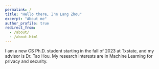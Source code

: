 ```yaml
---
permalink: /
title: "Hello there, I'm Lang Zhou"
excerpt: "About me"
author_profile: true
redirect_from: 
  - /about/
  - /about.html
---
```


I am a new CS Ph.D. student starting in the fall of 2023 at Txstate, and my advisor is Dr. Tao Hou. My research interests are in Machine Learning for privacy and security.

